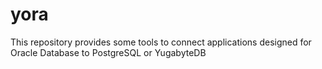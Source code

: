 # yora
This repository provides some tools to connect applications designed for Oracle Database to PostgreSQL or YugabyteDB
